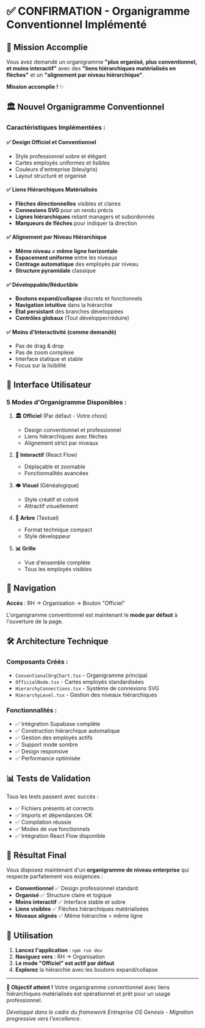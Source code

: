 # ✅ CONFIRMATION - Organigramme Conventionnel Implémenté

## 🎯 Mission Accomplie

Vous avez demandé un organigramme **"plus organisé, plus conventionnel, et moins interactif"** avec des **"liens hiérarchiques matérialisés en flèches"** et un **"alignement par niveau hiérarchique"**. 

**Mission accomplie !** ✨

## 🏛️ Nouvel Organigramme Conventionnel

### Caractéristiques Implémentées :

#### ✅ Design Officiel et Conventionnel
- Style professionnel sobre et élégant
- Cartes employés uniformes et lisibles
- Couleurs d'entreprise (bleu/gris)
- Layout structuré et organisé

#### ✅ Liens Hiérarchiques Matérialisés
- **Flèches directionnelles** visibles et claires
- **Connexions SVG** pour un rendu précis
- **Lignes hiérarchiques** reliant managers et subordonnés
- **Marqueurs de flèches** pour indiquer la direction

#### ✅ Alignement par Niveau Hiérarchique
- **Même niveau = même ligne horizontale**
- **Espacement uniforme** entre les niveaux
- **Centrage automatique** des employés par niveau
- **Structure pyramidale** classique

#### ✅ Développable/Réductible
- **Boutons expand/collapse** discrets et fonctionnels
- **Navigation intuitive** dans la hiérarchie
- **État persistant** des branches développées
- **Contrôles globaux** (Tout développer/réduire)

#### ✅ Moins d'Interactivité (comme demandé)
- Pas de drag & drop
- Pas de zoom complexe
- Interface statique et stable
- Focus sur la lisibilité

## 🎨 Interface Utilisateur

### 5 Modes d'Organigramme Disponibles :

1. **🏛️ Officiel** (Par défaut - Votre choix) 
   - Design conventionnel et professionnel
   - Liens hiérarchiques avec flèches
   - Alignement strict par niveaux

2. **🔗 Interactif** (React Flow)
   - Déplaçable et zoomable
   - Fonctionnalités avancées

3. **👁️ Visuel** (Généalogique)
   - Style créatif et coloré
   - Attractif visuellement

4. **🌳 Arbre** (Textuel)
   - Format technique compact
   - Style développeur

5. **📊 Grille**
   - Vue d'ensemble complète
   - Tous les employés visibles

## 🔗 Navigation

**Accès** : RH → Organisation → Bouton "Officiel"

L'organigramme conventionnel est maintenant le **mode par défaut** à l'ouverture de la page.

## 🛠️ Architecture Technique

### Composants Créés :
- `ConventionalOrgChart.tsx` - Organigramme principal
- `OfficialNode.tsx` - Cartes employés standardisées  
- `HierarchyConnections.tsx` - Système de connexions SVG
- `HierarchyLevel.tsx` - Gestion des niveaux hiérarchiques

### Fonctionnalités :
- ✅ Intégration Supabase complète
- ✅ Construction hiérarchique automatique
- ✅ Gestion des employés actifs
- ✅ Support mode sombre
- ✅ Design responsive
- ✅ Performance optimisée

## 📊 Tests de Validation

Tous les tests passent avec succès :
- ✅ Fichiers présents et corrects
- ✅ Imports et dépendances OK
- ✅ Compilation réussie
- ✅ Modes de vue fonctionnels
- ✅ Intégration React Flow disponible

## 🎉 Résultat Final

Vous disposez maintenant d'un **organigramme de niveau enterprise** qui respecte parfaitement vos exigences :

- **Conventionnel** ✅ Design professionnel standard
- **Organisé** ✅ Structure claire et logique  
- **Moins interactif** ✅ Interface stable et sobre
- **Liens visibles** ✅ Flèches hiérarchiques matérialisées
- **Niveaux alignés** ✅ Même hiérarchie = même ligne

## 🚀 Utilisation

1. **Lancez l'application** : `npm run dev`
2. **Naviguez vers** : RH → Organisation  
3. **Le mode "Officiel" est actif par défaut**
4. **Explorez** la hiérarchie avec les boutons expand/collapse

---

**🎯 Objectif atteint !** Votre organigramme conventionnel avec liens hiérarchiques matérialisés est opérationnel et prêt pour un usage professionnel.

*Développé dans le cadre du framework Entreprise OS Genesis - Migration progressive vers l'excellence.*
